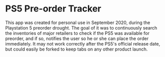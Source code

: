# PS5 Pre-order Tracker

This app was created for personal use in September 2020, during the Playstation 5 preorder drought.  The goal of it was to continuously search the inventories of major retailers to check if the PS5 was available for preorder, and if so, notifies the user so he or she can place the order immediately. It may not work correctly after the PS5's official release date, but could easily be forked to keep tabs on any other product launch.
